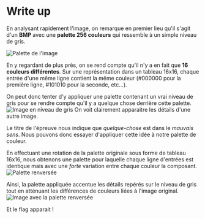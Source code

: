 # Write up

En analysant rapidement l'image, on remarque en premier lieu qu'il s'agit d'un **BMP** avec une **palette 256 couleurs** qui ressemble à un simple niveau de gris.

![Palette de l'image](write-up/Photoshop_2018-09-20_13-00-56.png)

En y regardant de plus près, on se rend compte qu'il n'y a en fait que **16 couleurs différentes**. Sur une représentation dans un tableau 16x16, chaque entrée d'une même ligne contient la même couleur (#000000 pour la première ligne, #101010 pour la seconde, etc...).

On peut donc tenter d'y appliquer une palette contenant un vrai niveau de gris pour se rendre compte qu'il y a quelque chose derrière cette palette.
![Image en niveau de gris](write-up/Photoshop_2018-09-20_13-02-25.png)
On voit clairement apparaitre les détails d'une autre image.

Le titre de l'épreuve nous indique que *quelque-chose* est dans le *mauvais sens*. Nous pouvons donc essayer d'appliquer cette idée à notre palette de couleur.

En effectuant une rotation de la palette originale sous forme de tableau 16x16, nous obtenons une palette pour laquelle chaque ligne d'entrées est identique mais avec une *forte* variation entre chaque couleur la composant.
![Palette renversée](write-up/Photoshop_2018-09-20_13-02-51.png)

Ainsi, la palette appliquée accentue les détails repérés sur le niveau de gris tout en atténuant les différences de couleurs liées à l'image original.
![Image avec la palette renversée](write-up/Photoshop_2018-09-20_13-03-42.png)

Et le flag apparait !
